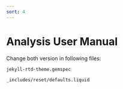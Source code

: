 ```yaml
---
sort: 4
---
```


# Analysis User Manual

Change both version in following files:

```
jekyll-rtd-theme.gemspec

_includes/reset/defaults.liquid
```

